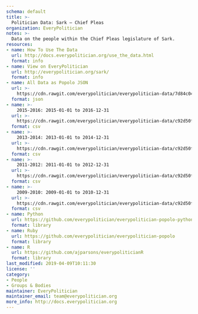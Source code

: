 ```yaml
---
schema: default
title: >-
  Politician Data: Sark — Chief Pleas
organization: EveryPolitician
notes: >-
  Data on the people within the Chief Pleas legislature of Sark.
resources:
- name: How To Use The Data
  url: http://docs.everypolitician.org/use_the_data.html
  format: info
- name: View on EveryPolitician
  url: http://everypolitician.org/sark/
  format: info
- name: All Data as Popolo JSON
  url: >-
    https://cdn.rawgit.com/everypolitician/everypolitician-data/7d84c04cf461fc77e83b87f83d001293fa5fa1a0/data/Sark/Chief_Pleas/ep-popolo-v1.0.json
  format: json
- name: >-
    2015-2016: 2015-01-01 to 2016-12-31
  url: >-
    https://cdn.rawgit.com/everypolitician/everypolitician-data/c92d50f3a95ab3e54373befd15f113ed52da5b44/data/Sark/Chief_Pleas/term-2015.csv
  format: csv
- name: >-
    2013-2014: 2013-01-01 to 2014-12-31
  url: >-
    https://cdn.rawgit.com/everypolitician/everypolitician-data/c92d50f3a95ab3e54373befd15f113ed52da5b44/data/Sark/Chief_Pleas/term-2013.csv
  format: csv
- name: >-
    2011-2012: 2011-01-01 to 2012-12-31
  url: >-
    https://cdn.rawgit.com/everypolitician/everypolitician-data/c92d50f3a95ab3e54373befd15f113ed52da5b44/data/Sark/Chief_Pleas/term-2011.csv
  format: csv
- name: >-
    2009-2010: 2009-01-01 to 2010-12-31
  url: >-
    https://cdn.rawgit.com/everypolitician/everypolitician-data/c92d50f3a95ab3e54373befd15f113ed52da5b44/data/Sark/Chief_Pleas/term-2009.csv
  format: csv
- name: Python
  url: https://github.com/everypolitician/everypolitician-popolo-python
  format: library
- name: Ruby
  url: https://github.com/everypolitician/everypolitician-popolo
  format: library
- name: R
  url: https://github.com/ajparsons/everypoliticianR
  format: library
last_modified: 2019-04-09T10:11:30
license: ''
category:
- People
- Groups & Bodies
maintainer: EveryPolitician
maintainer_email: team@everypolitician.org
more_info: http://docs.everypolitician.org
---
```


